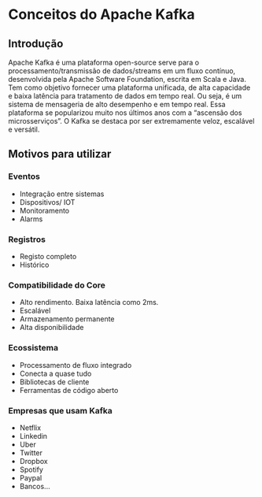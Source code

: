 # Conceitos do Apache Kafka


## Introdução 

Apache Kafka é uma plataforma open-source serve para o processamento/transmissão de dados/streams em um fluxo contínuo, desenvolvida pela Apache Software Foundation, escrita em Scala e Java. Tem como objetivo fornecer uma plataforma unificada, de alta capacidade e baixa latência para tratamento de dados em tempo real. Ou seja, é um sistema de mensageria de alto desempenho e em tempo real. Essa plataforma se popularizou muito nos últimos anos com a “ascensão dos microsserviços”. O Kafka se destaca por ser extremamente veloz, escalável e versátil.


## Motivos para utilizar

### Eventos

- Integração entre sistemas
- Dispositivos/ IOT
- Monitoramento
- Alarms

### Registros

- Registo completo
- Histórico

### Compatibilidade do Core

- Alto rendimento. Baixa latência como 2ms.
- Escalável
- Armazenamento permanente
- Alta disponibilidade

### Ecossistema

- Processamento de fluxo integrado
- Conecta a quase tudo
- Bibliotecas de cliente
- Ferramentas de código aberto

### Empresas que usam Kafka

- Netflix
- Linkedin
- Uber
- Twitter
- Dropbox
- Spotify
- Paypal
- Bancos...
